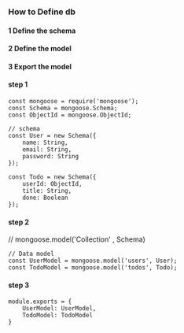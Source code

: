 ### How to Define db 
#### 1 Define the schema
#### 2 Define the model 
#### 3 Export the model 

#### step 1 
```
const mongoose = require('mongoose');
const Schema = mongoose.Schema;
const ObjectId = mongoose.ObjectId;

// schema
const User = new Schema({
    name: String,
    email: String,
    password: String
});

const Todo = new Schema({
    userId: ObjectId,
    title: String,
    done: Boolean
});

```

#### step 2
// mongoose.model('Collection' , Schema)

```
// Data model
const UserModel = mongoose.model('users', User);
const TodoModel = mongoose.model('todos', Todo);
```

#### step 3
```
module.exports = {
    UserModel: UserModel,
    TodoModel: TodoModel
} 
```